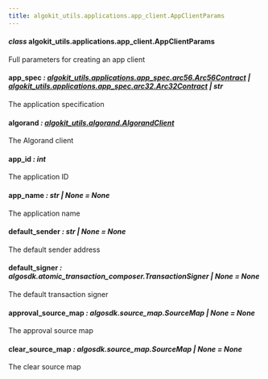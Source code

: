 ```yaml
---
title: algokit_utils.applications.app_client.AppClientParams
---
```

#### *class* algokit_utils.applications.app_client.AppClientParams

Full parameters for creating an app client

#### app_spec *: [algokit_utils.applications.app_spec.arc56.Arc56Contract](/reference/algokit-utils-py/api/applications/app_spec/arc56/arc56contract/#algokit_utils.applications.app_spec.arc56.Arc56Contract) | [algokit_utils.applications.app_spec.arc32.Arc32Contract](/reference/algokit-utils-py/api/applications/app_spec/arc32/arc32contract/#algokit_utils.applications.app_spec.arc32.Arc32Contract) | str*

The application specification

#### algorand *: [algokit_utils.algorand.AlgorandClient](/reference/algokit-utils-py/api/algorand/algorandclient/#algokit_utils.algorand.AlgorandClient)*

The Algorand client

#### app_id *: int*

The application ID

#### app_name *: str | None* *= None*

The application name

#### default_sender *: str | None* *= None*

The default sender address

#### default_signer *: algosdk.atomic_transaction_composer.TransactionSigner | None* *= None*

The default transaction signer

#### approval_source_map *: algosdk.source_map.SourceMap | None* *= None*

The approval source map

#### clear_source_map *: algosdk.source_map.SourceMap | None* *= None*

The clear source map
